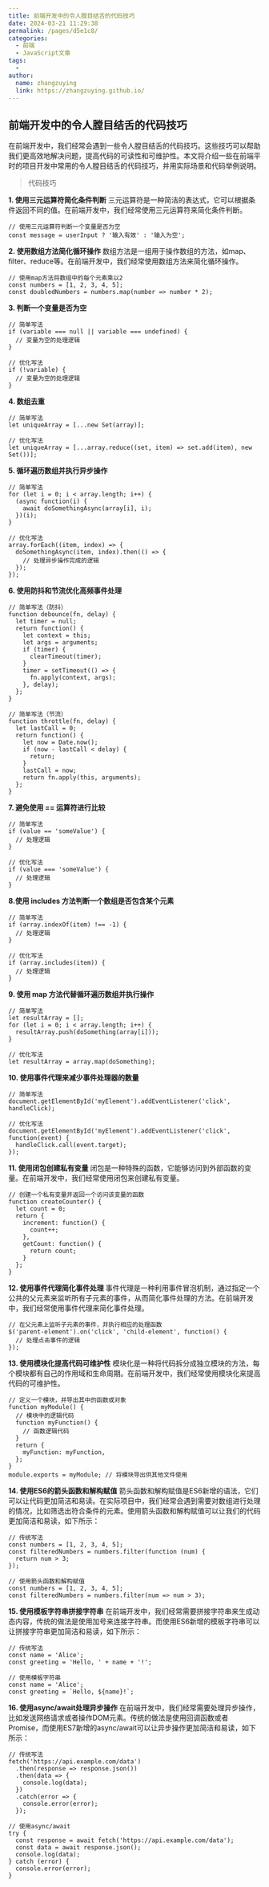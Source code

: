 ```yaml
---
title: 前端开发中的令人膛目结舌的代码技巧
date: 2024-03-21 11:29:38
permalink: /pages/d5e1c8/
categories:
  - 前端
  - JavaScript文章
tags:
  - 
author: 
  name: zhangzuying
  link: https://zhangzuying.github.io/
---
```

## 前端开发中的令人膛目结舌的代码技巧

在前端开发中，我们经常会遇到一些令人膛目结舌的代码技巧。这些技巧可以帮助我们更高效地解决问题，提高代码的可读性和可维护性。本文将介绍一些在前端平时的项目开发中常用的令人膛目结舌的代码技巧，并用实际场景和代码举例说明。
<!-- more -->
> 代码技巧
> 
**1. 使用三元运算符简化条件判断**
三元运算符是一种简洁的表达式，它可以根据条件返回不同的值。在前端开发中，我们经常使用三元运算符来简化条件判断。
```
// 使用三元运算符判断一个变量是否为空  
const message = userInput ? '输入有效' : '输入为空';
```
**2. 使用数组方法简化循环操作**
数组方法是一组用于操作数组的方法，如map、filter、reduce等。在前端开发中，我们经常使用数组方法来简化循环操作。
```
// 使用map方法将数组中的每个元素乘以2  
const numbers = [1, 2, 3, 4, 5];  
const doubledNumbers = numbers.map(number => number * 2);
```
**3. 判断一个变量是否为空**
```
// 简单写法  
if (variable === null || variable === undefined) {  
  // 变量为空的处理逻辑  
}  
  
// 优化写法  
if (!variable) {  
  // 变量为空的处理逻辑  
}
```
**4. 数组去重**
```
// 简单写法  
let uniqueArray = [...new Set(array)];  
  
// 优化写法  
let uniqueArray = [...array.reduce((set, item) => set.add(item), new Set())];
```
**5. 循环遍历数组并执行异步操作**
```
// 简单写法  
for (let i = 0; i < array.length; i++) {  
  (async function(i) {  
    await doSomethingAsync(array[i], i);  
  })(i);  
}  
  
// 优化写法  
array.forEach((item, index) => {  
  doSomethingAsync(item, index).then(() => {  
    // 处理异步操作完成的逻辑  
  });  
});
```
**6. 使用防抖和节流优化高频事件处理**
```
// 简单写法（防抖）  
function debounce(fn, delay) {  
  let timer = null;  
  return function() {  
    let context = this;  
    let args = arguments;  
    if (timer) {  
      clearTimeout(timer);  
    }  
    timer = setTimeout(() => {  
      fn.apply(context, args);  
    }, delay);  
  };  
}  
  
// 简单写法（节流）  
function throttle(fn, delay) {  
  let lastCall = 0;  
  return function() {  
    let now = Date.now();  
    if (now - lastCall < delay) {  
      return;  
    }  
    lastCall = now;  
    return fn.apply(this, arguments);  
  };  
}
```
**7. 避免使用 == 运算符进行比较**
```
// 简单写法  
if (value == 'someValue') {  
  // 处理逻辑  
}  
  
// 优化写法  
if (value === 'someValue') {  
  // 处理逻辑  
}
```
**8.使用 includes 方法判断一个数组是否包含某个元素**
```
// 简单写法  
if (array.indexOf(item) !== -1) {  
  // 处理逻辑  
}  
  
// 优化写法  
if (array.includes(item)) {  
  // 处理逻辑  
}
```
**9. 使用 map 方法代替循环遍历数组并执行操作**
```
// 简单写法  
let resultArray = [];  
for (let i = 0; i < array.length; i++) {  
  resultArray.push(doSomething(array[i]));  
}  
  
// 优化写法  
let resultArray = array.map(doSomething);
```
**10. 使用事件代理来减少事件处理器的数量**
```
// 简单写法  
document.getElementById('myElement').addEventListener('click', handleClick);  
  
// 优化写法  
document.getElementById('myElement').addEventListener('click', function(event) {  
  handleClick.call(event.target);  
});
```
**11. 使用闭包创建私有变量**
闭包是一种特殊的函数，它能够访问到外部函数的变量。在前端开发中，我们经常使用闭包来创建私有变量。
```
// 创建一个私有变量并返回一个访问该变量的函数  
function createCounter() {  
  let count = 0;  
  return {  
    increment: function() {  
      count++;  
    },  
    getCount: function() {  
      return count;  
    }  
  };  
}
```
**12. 使用事件代理简化事件处理**
事件代理是一种利用事件冒泡机制，通过指定一个公共的父元素来监听所有子元素的事件，从而简化事件处理的方法。在前端开发中，我们经常使用事件代理来简化事件处理。
```
// 在父元素上监听子元素的事件，并执行相应的处理函数  
$('parent-element').on('click', 'child-element', function() {  
  // 处理点击事件的逻辑  
});
```
**13. 使用模块化提高代码可维护性**
模块化是一种将代码拆分成独立模块的方法，每个模块都有自己的作用域和生命周期。在前端开发中，我们经常使用模块化来提高代码的可维护性。
```
// 定义一个模块，并导出其中的函数或对象  
function myModule() {  
  // 模块中的逻辑代码  
  function myFunction() {  
    // 函数逻辑代码  
  }  
  return {  
    myFunction: myFunction,  
  };  
}  
module.exports = myModule; // 将模块导出供其他文件使用
```
**14. 使用ES6的箭头函数和解构赋值**
箭头函数和解构赋值是ES6新增的语法，它们可以让代码更加简洁和易读。在实际项目中，我们经常会遇到需要对数组进行处理的情况，比如筛选出符合条件的元素。使用箭头函数和解构赋值可以让我们的代码更加简洁和易读，如下所示：
```
// 传统写法
const numbers = [1, 2, 3, 4, 5];
const filteredNumbers = numbers.filter(function (num) {
  return num > 3;
});

// 使用箭头函数和解构赋值
const numbers = [1, 2, 3, 4, 5];
const filteredNumbers = numbers.filter(num => num > 3);

```
**15. 使用模板字符串拼接字符串**
在前端开发中，我们经常需要拼接字符串来生成动态内容，传统的做法是使用加号来连接字符串。而使用ES6新增的模板字符串可以让拼接字符串更加简洁和易读，如下所示：
```
// 传统写法
const name = 'Alice';
const greeting = 'Hello, ' + name + '!';

// 使用模板字符串
const name = 'Alice';
const greeting = `Hello, ${name}!`;

```
**16. 使用async/await处理异步操作**
在前端开发中，我们经常需要处理异步操作，比如发送网络请求或者操作DOM元素。传统的做法是使用回调函数或者Promise，而使用ES7新增的async/await可以让异步操作更加简洁和易读，如下所示：
```
// 传统写法
fetch('https://api.example.com/data')
  .then(response => response.json())
  .then(data => {
    console.log(data);
  })
  .catch(error => {
    console.error(error);
  });

// 使用async/await
try {
  const response = await fetch('https://api.example.com/data');
  const data = await response.json();
  console.log(data);
} catch (error) {
  console.error(error);
}

```